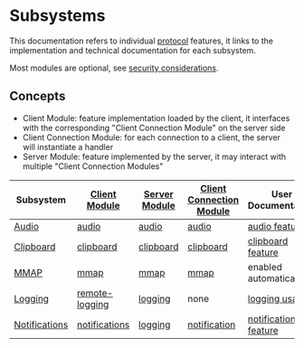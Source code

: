 # Subsystems

This documentation refers to individual [protocol](../Network/Protocol.md) features,
it links to the implementation and technical documentation for each subsystem.

Most modules are optional, see [security considerations](../Usage/Security.md).

## Concepts

* Client Module: feature implementation loaded by the client, it interfaces with the corresponding "Client Connection Module" on the server side
* Client Connection Module: for each connection to a client, the server will instantiate a handler
* Server Module: feature implemented by the server, it may interact with multiple "Client Connection Modules"


| Subsystem                           | [Client Module](../../xpra/client/mixins/)                | [Server Module](../../xpra/server/mixins)           | [Client Connection Module](../../xpra/server/source/)    | User Documentation                                    |
|-------------------------------------|-----------------------------------------------------------|-----------------------------------------------------|----------------------------------------------------------|-------------------------------------------------------|
| [Audio](./Audio.md)                 | [audio](../../xpra/client/mixins/audio.py)                | [audio](../../xpra/server/mixins/audio.py)          | [audio](../../xpra/server/source/audio.py)               | [audio feature](../Features/Audio.md)                 |
| [Clipboard](./Clipboard.md)         | [clipboard](../../xpra/client/mixins/clipboard.py)        | [clipboard](../../xpra/server/mixins/clipboard.py)  | [clipboard](../../xpra/server/source/clipboard.py)       | [clipboard feature](../Features/Clipboard.md)         |
| [MMAP](./MMAP.md)                   | [mmap](../../xpra/client/mixins/mmap.py)                  | [mmap](../../xpra/server/mixins/mmap.py)            | [mmap](../../xpra/server/source/mmap.py)                 | enabled automatically                                 |
| [Logging](./Logging.md)             | [remote-logging](../../xpra/client/mixins/logging.py)     | [logging](../../xpra/server/mixins/logging.py)      | none                                                     | [logging usage](../Usage/Logging.md)                  |
| [Notifications](./Notifications.md) | [notifications](../../xpra/client/mixins/notification.py) | [logging](../../xpra/server/mixins/notification.py) | [notification](../../xpra/server/source/notification.py) | [notifications feature](../Features/Notifications.md) |
